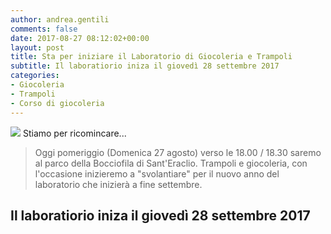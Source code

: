 ```yaml
---
author: andrea.gentili
comments: false
date: 2017-08-27 08:12:02+00:00
layout: post
title: Sta per iniziare il Laboratorio di Giocoleria e Trampoli
subtitle: Il laboratiorio iniza il giovedì 28 settembre 2017
categories:
- Giocoleria
- Trampoli
- Corso di giocoleria
---
```

<img src="{{ site.baseurl }}/img/animazione-agosto.jpg" />
Stiamo per ricomincare...

> Oggi pomeriggio (Domenica 27 agosto) verso le 18.00 / 18.30 saremo al parco della Bocciofila di Sant'Eraclio.
> Trampoli e giocoleria, con l'occasione inizieremo a "svolantiare" per il nuovo anno del laboratorio che inizierà a fine settembre.

## Il laboratiorio iniza il giovedì 28 settembre 2017
